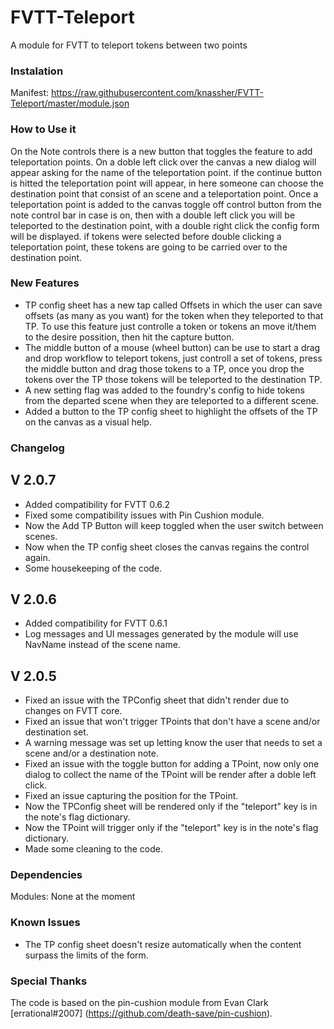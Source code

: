 # FVTT-Teleport
A module for FVTT to teleport tokens between two points

### Instalation
Manifest: https://raw.githubusercontent.com/knassher/FVTT-Teleport/master/module.json

### How to Use it
On the Note controls there is a new button that toggles the feature to add teleportation points.
On a doble left click over the canvas a new dialog will appear asking for the name of the teleportation point.
if the continue button is hitted the teleportation point will appear, in here someone can choose the destination point that consist of an scene and a teleportation point.
Once a teleportation point is added to the canvas toggle off control button from the note control bar in case is on, then with a double left click you will be teleported to the destination point, with a double right click the config form will be displayed.
if tokens were selected before double clicking a teleportation point, these tokens are going to be carried over to the destination point.

### New Features
* TP config sheet has a new tap called Offsets in which the user can save offsets (as many as you want) for the token when they teleported to that TP. To use this feature just controlle a token or tokens an move it/them to the desire possition, then hit the capture button.
* The middle button of a mouse (wheel button) can be use to start a drag and drop workflow to teleport tokens, just controll a set of tokens, press the middle button and drag those tokens to a TP, once you drop the tokens over the TP those tokens will be teleported to the destination TP.
* A new setting flag was added to the foundry's config to hide tokens from the departed scene when they are teleported to a different scene.
* Added a button to the TP config sheet to highlight the offsets of the TP on the canvas as a visual help.

### Changelog
## V 2.0.7
* Added compatibility for FVTT 0.6.2
* Fixed some compatibility issues with Pin Cushion module.
* Now the Add TP Button will keep toggled when the user switch between scenes.
* Now when the TP config sheet closes the canvas regains the control again.
* Some housekeeping of the code.

## V 2.0.6
* Added compatibility for FVTT 0.6.1
* Log messages and UI messages generated by the module will use NavName instead of the scene name.

## V 2.0.5
* Fixed an issue with the TPConfig sheet that didn't render due to changes on FVTT core.
* Fixed an issue that won't trigger TPoints that don't have a scene and/or destination set. 
* A warning message was set up letting know the user that needs to set a scene and/or a destination note.
* Fixed an issue with the toggle button for adding a TPoint, now only one dialog to collect the name of the TPoint will be render after a doble left click.
* Fixed an issue capturing the position for the TPoint.
* Now the TPConfig sheet will be rendered only if the "teleport" key is in the note's flag dictionary.
* Now the TPoint will trigger only if the "teleport" key is in the note's flag dictionary.
* Made some cleaning to the code.

### Dependencies
Modules:
None at the moment

### Known Issues
* The TP config sheet doesn't resize automatically when the content surpass the limits of the form.
  
### Special Thanks
The code is based on the pin-cushion module from Evan Clark [errational#2007] (https://github.com/death-save/pin-cushion).
